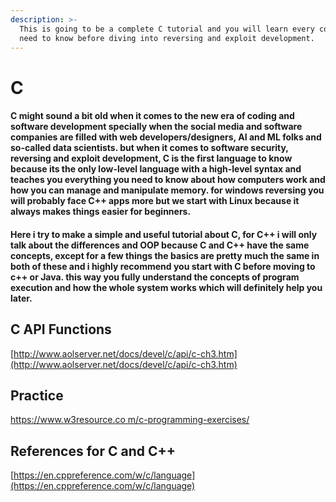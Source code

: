 ```yaml
---
description: >-
  This is going to be a complete C tutorial and you will learn every concept you
  need to know before diving into reversing and exploit development.
---
```


# C

#### C might sound a bit old when it comes to the new era of coding and software development specially when the social media and software companies are filled with web developers/designers, AI and ML folks and so-called data scientists. but when it comes to software security, reversing and exploit development, C is the first language to know because its the only low-level language with a high-level syntax and teaches you everything you need to know about how computers work and how you can manage and manipulate memory. for windows reversing you will probably face C++ apps more but we start with Linux because it always makes things easier for beginners.

#### Here i try to make a simple and useful tutorial about C, for C++ i will only talk about the differences and OOP because C and C++ have the same concepts, except for a few things the basics are pretty much the same in both of these and i highly recommend you start with C before moving to c++ or Java. this way you fully understand the concepts of  program execution and how the whole system works which will definitely help you later.

## C API Functions

[http://www.aolserver.net/docs/devel/c/api/c-ch3.htm](http://www.aolserver.net/docs/devel/c/api/c-ch3.htm)

## Practice

[https://www.w3resource.co m/c-programming-exercises/](https://www.w3resource.com/c-programming-exercises/)

## References for C and C++

[https://en.cppreference.com/w/c/language](https://en.cppreference.com/w/c/language)



